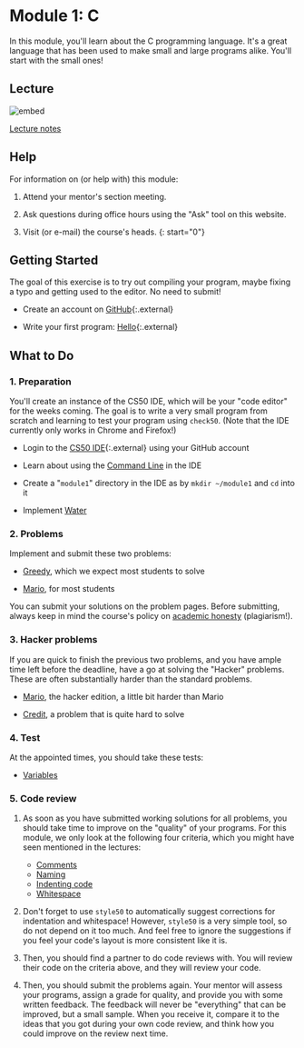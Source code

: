 # Module 1: C

In this module, you'll learn about the C programming language. It's a great language that has been used to make small and large programs alike. You'll start with the small ones!


## Lecture

![embed](https://www.youtube.com/embed/e9Eds2Rc_x8)

[Lecture notes](/lectures/c)


## Help

For information on (or help with) this module:

1. Attend your mentor's section meeting.

2. Ask questions during office hours using the "Ask" tool on this website.

3. Visit (or e-mail) the course's heads.
{: start="0"}


## Getting Started

The goal of this exercise is to try out compiling your program, maybe fixing a typo and getting used to the editor. No need to submit!

- Create an account on [GitHub](https://github.com/join){:.external}

- Write your first program: [Hello](https://lab.cs50.io/uva/cs50x/master/problems/hello/){:.external}


## What to Do

### 1. Preparation

You'll create an instance of the CS50 IDE, which will be your "code editor" for the weeks coming. The goal is to write a very small program from scratch and learning to test your program using `check50`. (Note that the IDE currently only works in Chrome and Firefox!)

- Login to the [CS50 IDE](https://ide.cs50.io/){:.external} using your GitHub account

- Learn about using the [Command Line](/shorts/command-line) in the IDE

- Create a "`module1`" directory in the IDE as by `mkdir ~/module1` and `cd` into it

- Implement [Water](/problems/water)

### 2. Problems

Implement and submit these two problems:

- [Greedy](/problems/greedy), which we expect most students to solve

- [Mario](/problems/mario-less), for most students

You can submit your solutions on the problem pages. Before submitting, always keep in mind the course's policy on [academic honesty](/syllabus#samenwerken-fraude-en-plagiaat) (plagiarism!).

### 3. Hacker problems

If you are quick to finish the previous two problems, and you have ample time left before the deadline, have a go at solving the "Hacker" problems. These are often substantially harder than the standard problems.

- [Mario](/problems/mario-more), the hacker edition, a little bit harder than Mario

- [Credit](/problems/credit), a problem that is quite hard to solve

### 4. Test

At the appointed times, you should take these tests:

- [Variables](/exercises/variables)

### 5. Code review

1. As soon as you have submitted working solutions for all problems, you should take time to improve on the "quality" of your programs. For this module, we only look at the following four criteria, which you might have seen mentioned in the lectures:

    - [Comments](/quality/comments)
    - [Naming](/quality/naming)
    - [Indenting code](/quality/indentation)
    - [Whitespace](/quality/whitespace)

2. Don't forget to use `style50` to automatically suggest corrections for indentation and whitespace! However, `style50` is a very simple tool, so do not depend on it too much. And feel free to ignore the suggestions if you feel your code's layout is more consistent like it is.

3. Then, you should find a partner to do code reviews with. You will review their code on the criteria above, and they will review your code. 

4. Then, you should submit the problems again. Your mentor will assess your programs, assign a grade for quality, and provide you with some written feedback. The feedback will never be "everything" that can be improved, but a small sample. When you receive it, compare it to the ideas that you got during your own code review, and think how you could improve on the review next time.
